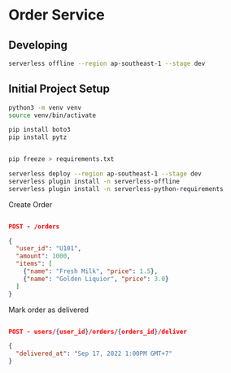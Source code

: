 # Order Service

## Developing

```sh
serverless offline --region ap-southeast-1 --stage dev
```

## Initial Project Setup

```sh
python3 -m venv venv
source venv/bin/activate

pip install boto3
pip install pytz


pip freeze > requirements.txt

serverless deploy --region ap-southeast-1 --stage dev
serverless plugin install -n serverless-offline
serverless plugin install -n serverless-python-requirements 

```



Create Order

```json

POST - /orders

{
  "user_id": "U101",
  "amount": 1000,
  "items": [
    {"name": "Fresh Milk", "price": 1.5},
    {"name": "Golden Liquior", "price": 3.0}
  ]
}
```

Mark order as delivered

```json

POST - users/{user_id}/orders/{orders_id}/deliver

{
  "delivered_at": "Sep 17, 2022 1:00PM GMT+7"
}
```